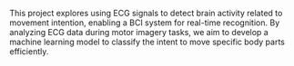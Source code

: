 This project explores using ECG signals to detect brain activity related to movement intention, 
enabling a BCI system for real-time recognition. By analyzing ECG data during motor imagery tasks, 
we aim to develop a machine learning model to classify the intent to move specific body parts efficiently.
